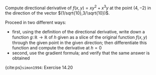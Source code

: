 Compute directional derivative of $f(x,y) = xy^2 + x^3y$ at the point $(4,-2)$ in the direction of the vector $(1/sqrt{10},3/\sqrt{10})$.

Proceed in two different ways:
- first, using the definition of the directional derivative, write down a function $g \colon \mathbb{R} \to \mathbb{R}$ of $h$ given as a slice of the original function $f(x,y)$ through the given point in the given direction; then differentiate this function and compute the derivative at $h=0$
- second, use the gradient formula; and verify that the same answer is obtained

{cite:ps}`simon1994`: Exercise 14.20